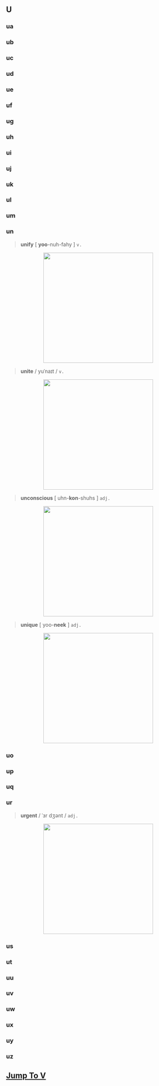 ## U


### ua

### ub

### uc

### ud

### ue

### uf

### ug

### uh

### ui

### uj

### uk

### ul

### um

### un
> **unify**  [ **yoo**-nuh-fahy ] `v.`
<div align=center>
<img src="../_images/life/english_words/unify.jpg" width="300">
</div>

> **unite**  / yuˈnaɪt / `v.`
<div align=center>
<img src="../_images/life/english_words/unite.png" width="300">
</div>

> **unconscious**  [ uhn-**kon**-shuhs ] `adj.`
<div align=center>
<img src="../_images/life/english_words/unconscious.jpg" width="300">
</div>

> **unique**  [ yoo-**neek** ] `adj.`
<div align=center>
<img src="../_images/life/english_words/unique.jpg" width="300">
</div>


### uo

### up

### uq

### ur
> **urgent**  / ˈɜr dʒənt / `adj.`
<div align=center>
<img src="../_images/life/english_words/urgent.png" width="300">
</div>


### us

### ut

### uu

### uv

### uw

### ux

### uy

### uz

## [**Jump To V**](../life/english_words/V#V)